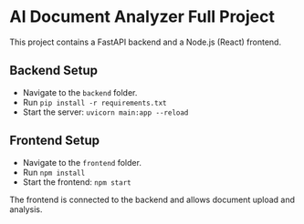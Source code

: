 # AI Document Analyzer Full Project

This project contains a FastAPI backend and a Node.js (React) frontend.

## Backend Setup
- Navigate to the `backend` folder.
- Run `pip install -r requirements.txt`
- Start the server: `uvicorn main:app --reload`

## Frontend Setup
- Navigate to the `frontend` folder.
- Run `npm install`
- Start the frontend: `npm start`

The frontend is connected to the backend and allows document upload and analysis.